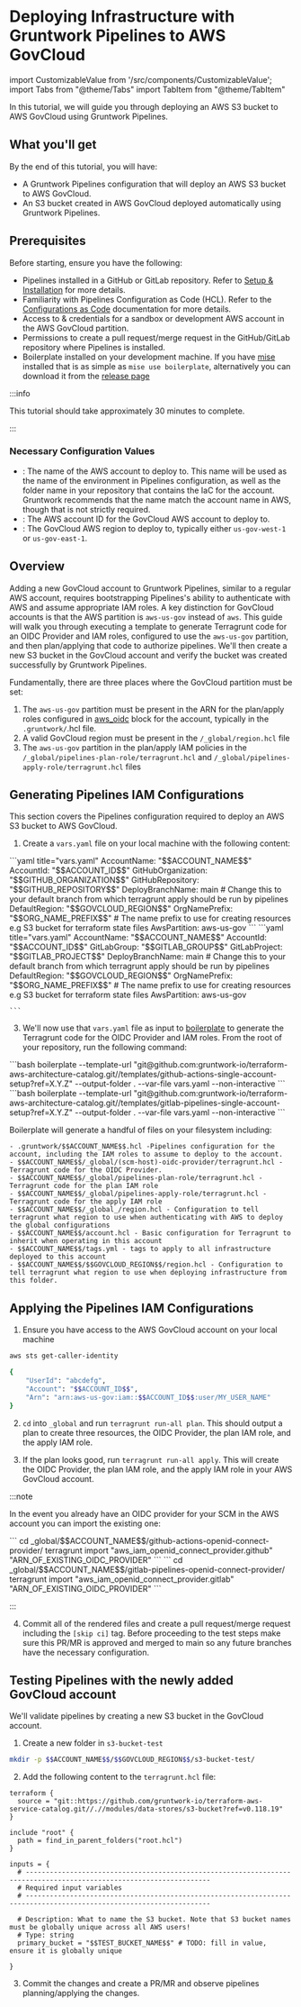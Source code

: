 # Deploying Infrastructure with Gruntwork Pipelines to AWS GovCloud

import CustomizableValue from '/src/components/CustomizableValue';
import Tabs from "@theme/Tabs"
import TabItem from "@theme/TabItem"

In this tutorial, we will guide you through deploying an AWS S3 bucket to AWS GovCloud using Gruntwork Pipelines.
## What you'll get

By the end of this tutorial, you will have:

- A Gruntwork Pipelines configuration that will deploy an AWS S3 bucket to AWS GovCloud.
- An S3 bucket created in AWS GovCloud deployed automatically using Gruntwork Pipelines.

## Prerequisites

Before starting, ensure you have the following:

- Pipelines installed in a GitHub or GitLab repository. Refer to [Setup & Installation](/2.0/docs/pipelines/installation/overview) for more details.
- Familiarity with Pipelines Configuration as Code (HCL). Refer to the [Configurations as Code](/2.0/reference/pipelines/configurations-as-code) documentation for more details.
- Access to & credentials for a sandbox or development AWS account in the AWS GovCloud partition.
- Permissions to create a pull request/merge request in the GitHub/GitLab repository where Pipelines is installed.
- Boilerplate installed on your development machine. If you have [mise](https://mise.jdx.dev/getting-started.html) installed that is as simple as `mise use boilerplate`, alternatively you can download it from the [release page](https://github.com/gruntwork-io/boilerplate/releases/)

:::info

This tutorial should take approximately 30 minutes to complete.

:::

### Necessary Configuration Values

- <CustomizableValue id="ACCOUNT_NAME"/>: The name of the AWS account to deploy to. This name will be used as the name of the environment in Pipelines configuration, as well as the folder name in your repository that contains the IaC for the account. Gruntwork recommends that the name match the account name in AWS, though that is not strictly required.
- <CustomizableValue id="ACCOUNT_ID"/>: The AWS account ID for the GovCloud AWS account to deploy to.
- <CustomizableValue id="GOVCLOUD_REGION"/>: The GovCloud AWS region to deploy to, typically either `us-gov-west-1` or `us-gov-east-1`.

## Overview

Adding a new GovCloud account to Gruntwork Pipelines, similar to a regular AWS account, requires bootstrapping Pipelines's ability to authenticate with AWS and assume appropriate IAM roles. A key distinction for GovCloud accounts is that the AWS partition is `aws-us-gov` instead of `aws`. This guide will walk you through executing a template to generate Terragrunt code for an OIDC Provider and IAM roles, configured to use the `aws-us-gov` partition, and then plan/applying that code to authorize pipelines.  We'll then create a new S3 bucket in the GovCloud account and verify the bucket was created successfully by Gruntwork Pipelines.

Fundamentally, there are three places where the GovCloud partition must be set:
1. The `aws-us-gov` partition must be present in the ARN for the plan/apply roles configured in [aws_oidc](/2.0/reference/pipelines/configurations-as-code/api#aws_oidc-block-attributes) block for the account, typically in the `.gruntwork/`<CustomizableValue id="ACCOUNT_NAME"/>.hcl file.
2. A valid GovCloud region must be present in the <CustomizableValue id="ACCOUNT_NAME"/>`/_global/region.hcl` file
3. The `aws-us-gov` partition in the plan/apply IAM policies in the <CustomizableValue id="ACCOUNT_NAME"/>`/_global/pipelines-plan-role/terragrunt.hcl` and <CustomizableValue id="ACCOUNT_NAME"/>`/_global/pipelines-apply-role/terragrunt.hcl` files

## Generating Pipelines IAM Configurations

This section covers the Pipelines configuration required to deploy an AWS S3 bucket to AWS GovCloud.

1. Create a `vars.yaml` file on your local machine with the following content:

<Tabs groupId="platform">
<TabItem value="github" label="GitHub" default>
    ```yaml title="vars.yaml"
    AccountName: "$$ACCOUNT_NAME$$"
    AccountId: "$$ACCOUNT_ID$$"
    GitHubOrganization: "$$GITHUB_ORGANIZATION$$"
    GitHubRepository: "$$GITHUB_REPOSITORY$$"
    DeployBranchName: main # Change this to your default branch from which terragrunt apply should be run by pipelines
    DefaultRegion: "$$GOVCLOUD_REGION$$"
    OrgNamePrefix: "$$ORG_NAME_PREFIX$$" # The name prefix to use for creating resources e.g S3 bucket for terraform state files
    AwsPartition: aws-us-gov
    ```

</TabItem>
<TabItem value="gitlab" label="GitLab">
    ```yaml title="vars.yaml"
    AccountName: "$$ACCOUNT_NAME$$"
    AccountId: "$$ACCOUNT_ID$$"
    GitLabGroup: "$$GITLAB_GROUP$$"
    GitLabProject: "$$GITLAB_PROJECT$$"
    DeployBranchName: main # Change this to your default branch from which terragrunt apply should be run by pipelines
    DefaultRegion: "$$GOVCLOUD_REGION$$"
    OrgNamePrefix: "$$ORG_NAME_PREFIX$$" # The name prefix to use for creating resources e.g S3 bucket for terraform state files
    AwsPartition: aws-us-gov

    ```
</TabItem>
</Tabs>

3. We'll now use that `vars.yaml` file as input to [boilerplate](https://github.com/gruntwork-io/boilerplate) to generate the Terragrunt code for the OIDC Provider and IAM roles.  From the root of your repository, run the following command:

<Tabs groupId="platform">
<TabItem value="github" label="GitHub">
```bash
boilerplate --template-url "git@github.com:gruntwork-io/terraform-aws-architecture-catalog.git//templates/github-actions-single-account-setup?ref=X.Y.Z" --output-folder . --var-file vars.yaml --non-interactive
```
</TabItem>
<TabItem value="gitlab" label="GitLab">
```bash
boilerplate --template-url "git@github.com:gruntwork-io/terraform-aws-architecture-catalog.git//templates/gitlab-pipelines-single-account-setup?ref=X.Y.Z" --output-folder . --var-file vars.yaml --non-interactive
```
</TabItem>
</Tabs>

Boilerplate will generate a handful of files on your filesystem including:

```text
- .gruntwork/$$ACCOUNT_NAME$$.hcl -Pipelines configuration for the account, including the IAM roles to assume to deploy to the account.
- $$ACCOUNT_NAME$$/_global/(scm-host)-oidc-provider/terragrunt.hcl - Terragrunt code for the OIDC Provider.
- $$ACCOUNT_NAME$$/_global/pipelines-plan-role/terragrunt.hcl - Terragrunt code for the plan IAM role
- $$ACCOUNT_NAME$$/_global/pipelines-apply-role/terragrunt.hcl - Terragrunt code for the apply IAM role
- $$ACCOUNT_NAME$$/_global_/region.hcl - Configuration to tell terragrunt what region to use when authenticating with AWS to deploy the global configurations
- $$ACCOUNT_NAME$$/account.hcl - Basic configuration for Terragrunt to inherit when operating in this account
- $$ACCOUNT_NAME$$/tags.yml - tags to apply to all infrastructure deployed to this account
- $$ACCOUNT_NAME$$/$$GOVCLOUD_REGION$$/region.hcl - Configuration to tell terragrunt what region to use when deploying infrastructure from this folder.
```
## Applying the Pipelines IAM Configurations

1. Ensure you have access to the AWS GovCloud account on your local machine
```bash
aws sts get-caller-identity

{
    "UserId": "abcdefg",
    "Account": "$$ACCOUNT_ID$$",
    "Arn": "arn:aws-us-gov:iam::$$ACCOUNT_ID$$:user/MY_USER_NAME"
}
```

2. `cd` into `_global` and run `terragrunt run-all plan`.  This should output a plan to create three resources, the OIDC Provider, the plan IAM role, and the apply IAM role.

3. If the plan looks good, run `terragrunt run-all apply`.  This will create the OIDC Provider, the plan IAM role, and the apply IAM role in your AWS GovCloud account.

:::note

In the event you already have an OIDC provider for your SCM in the AWS account you can import the existing one:

<Tabs groupId="platform">
<TabItem value="github" label="GitHub">
```
cd _global/$$ACCOUNT_NAME$$/github-actions-openid-connect-provider/
terragrunt import "aws_iam_openid_connect_provider.github" "ARN_OF_EXISTING_OIDC_PROVIDER"
```
</TabItem>
<TabItem value="gitlab" label="GitLab">
```
cd _global/$$ACCOUNT_NAME$$/gitlab-pipelines-openid-connect-provider/
terragrunt import "aws_iam_openid_connect_provider.gitlab" "ARN_OF_EXISTING_OIDC_PROVIDER"
```
</TabItem>
</Tabs>

:::

4. Commit all of the rendered files and create a pull request/merge request including the `[skip ci]` tag. Before proceeding to the test steps make sure this PR/MR is approved and merged to main so any future branches have the necessary configuration.

## Testing Pipelines with the newly added GovCloud account

We'll validate pipelines by creating a new S3 bucket in the GovCloud account.

1. Create a new folder in `s3-bucket-test`
```bash
mkdir -p $$ACCOUNT_NAME$$/$$GOVCLOUD_REGION$$/s3-bucket-test/
```

2. Add the following content to the `terragrunt.hcl` file:
```hcl title="$$ACCOUNT_NAME$$/$$GOVCLOUD_REGION$$/s3-bucket-test/terragrunt.hcl"
terraform {
  source = "git::https://github.com/gruntwork-io/terraform-aws-service-catalog.git//.//modules/data-stores/s3-bucket?ref=v0.118.19"
}

include "root" {
  path = find_in_parent_folders("root.hcl")
}

inputs = {
  # --------------------------------------------------------------------------------------------------------------------
  # Required input variables
  # --------------------------------------------------------------------------------------------------------------------

  # Description: What to name the S3 bucket. Note that S3 bucket names must be globally unique across all AWS users!
  # Type: string
  primary_bucket = "$$TEST_BUCKET_NAME$$" # TODO: fill in value, ensure it is globally unique

}
```

3. Commit the changes and create a PR/MR and observe pipelines planning/applying the changes.
